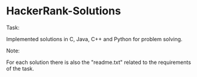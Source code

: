 # HackerRank-Solutions

Task:

Implemented solutions in C, Java, C++ and Python for problem
solving.


Note: 

For each solution there is also the "readme.txt" related to the requirements of the task.
